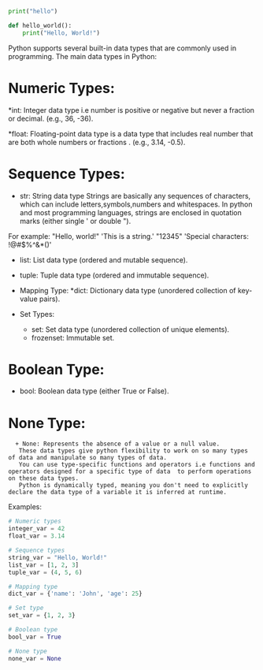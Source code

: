 ```python
print("hello")
```



```python
def hello_world():
    print("Hello, World!")
```

Python supports several built-in data types that are commonly used in programming. 
The main data types in Python:

# Numeric Types:
*int: Integer data type i.e number is positive or negative but never a fraction or decimal. 
(e.g., 36, -36).

*float: Floating-point data type is a data type that includes real number that are both whole numbers or fractions .
(e.g., 3.14, -0.5).

# Sequence Types:

* str: String data type
Strings are basically any sequences of characters, which can include letters,symbols,numbers and whitespaces.
In python and most programming languages, strings are enclosed in quotation marks (either single ' or double "). 

For example:
"Hello, world!"
'This is a string.'
"12345"
'Special characters: !@#$%^&*()'

* list: List data type (ordered and mutable sequence).

* tuple: Tuple data type (ordered and immutable sequence).

* Mapping Type:
   *dict: Dictionary data type (unordered collection of key-value pairs).

* Set Types:
   + set: Set data type (unordered collection of unique elements).
   + frozenset: Immutable set.

# Boolean Type:
  + bool: Boolean data type (either True or False).

# None Type:
      + None: Represents the absence of a value or a null value.
       These data types give python flexibility to work on so many types of data and manipulate so many types of data.
       You can use type-specific functions and operators i.e functions and operators designed for a specific type of data  to perform operations on these data types. 
       Python is dynamically typed, meaning you don't need to explicitly declare the data type of a variable it is inferred at runtime.

Examples:
```python
# Numeric types
integer_var = 42
float_var = 3.14

# Sequence types
string_var = "Hello, World!"
list_var = [1, 2, 3]
tuple_var = (4, 5, 6)

# Mapping type
dict_var = {'name': 'John', 'age': 25}

# Set type
set_var = {1, 2, 3}

# Boolean type
bool_var = True

# None type
none_var = None
```
